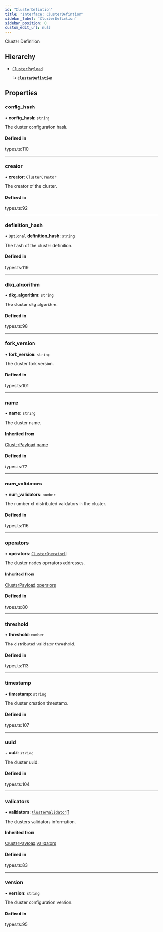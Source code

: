 ```yaml
---
id: "ClusterDefintion"
title: "Interface: ClusterDefintion"
sidebar_label: "ClusterDefintion"
sidebar_position: 0
custom_edit_url: null
---
```


Cluster Definition

## Hierarchy

- [`ClusterPayload`](ClusterPayload)

  ↳ **`ClusterDefintion`**

## Properties

### config\_hash

• **config\_hash**: `string`

The cluster configuration hash.

#### Defined in

types.ts:110

___

### creator

• **creator**: [`ClusterCreator`](../modules#clustercreator)

The creator of the cluster.

#### Defined in

types.ts:92

___

### definition\_hash

• `Optional` **definition\_hash**: `string`

The hash of the cluster definition.

#### Defined in

types.ts:119

___

### dkg\_algorithm

• **dkg\_algorithm**: `string`

The cluster dkg algorithm.

#### Defined in

types.ts:98

___

### fork\_version

• **fork\_version**: `string`

The cluster fork version.

#### Defined in

types.ts:101

___

### name

• **name**: `string`

The cluster name.

#### Inherited from

[ClusterPayload](ClusterPayload).[name](ClusterPayload#name)

#### Defined in

types.ts:77

___

### num\_validators

• **num\_validators**: `number`

The number of distributed validators in the cluster.

#### Defined in

types.ts:116

___

### operators

• **operators**: [`ClusterOperator`](../modules#clusteroperator)[]

The cluster nodes operators addresses.

#### Inherited from

[ClusterPayload](ClusterPayload).[operators](ClusterPayload#operators)

#### Defined in

types.ts:80

___

### threshold

• **threshold**: `number`

The distributed validator threshold.

#### Defined in

types.ts:113

___

### timestamp

• **timestamp**: `string`

The cluster creation timestamp.

#### Defined in

types.ts:107

___

### uuid

• **uuid**: `string`

The cluster uuid.

#### Defined in

types.ts:104

___

### validators

• **validators**: [`ClusterValidator`](../modules#clustervalidator)[]

The clusters validators information.

#### Inherited from

[ClusterPayload](ClusterPayload).[validators](ClusterPayload#validators)

#### Defined in

types.ts:83

___

### version

• **version**: `string`

The cluster configuration version.

#### Defined in

types.ts:95

